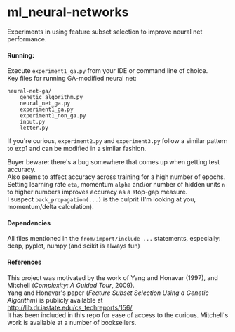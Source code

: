 # ml_neural-networks

Experiments in using feature subset selection to improve neural net performance.  

#### Running:
Execute `experiment1_ga.py` from your IDE or command line of choice.  
Key files for running GA-modified neural net:
```
neural-net-ga/
    genetic_algorithm.py  
    neural_net_ga.py  
    experiment1_ga.py  
    experiment1_non_ga.py  
    input.py  
    letter.py  
```  

If you're curious, `experiment2.py` and `experiment3.py` follow a similar pattern to exp1 and can be modified in a similar fashion.  


Buyer beware: there's a bug somewhere that comes up when getting test accuracy.  
Also seems to affect accuracy across training for a high number of epochs.  
Setting learning rate `eta`, momentum `alpha` and/or number of hidden units `n` to higher numbers improves accuracy as a stop-gap measure.  
I suspect `back_propagation(...)` is the culprit (I'm looking at you, momentum/delta calculation).  

#### Dependencies
All files mentioned in the `from/import/include ...` statements, especially:  
deap, pyplot, numpy (and scikit is always fun)

#### References
This project was motivated by the work of Yang and Honavar (1997), and Mitchell (*Complexity: A Guided Tour*, 2009).  
Yang and Honavar's paper (*Feature Subset Selection Using a Genetic Algorithm*) is publicly available at http://lib.dr.iastate.edu/cs_techreports/156/  
It has been included in this repo for ease of access to the curious.  Mitchell's work is available at a number of booksellers.  
